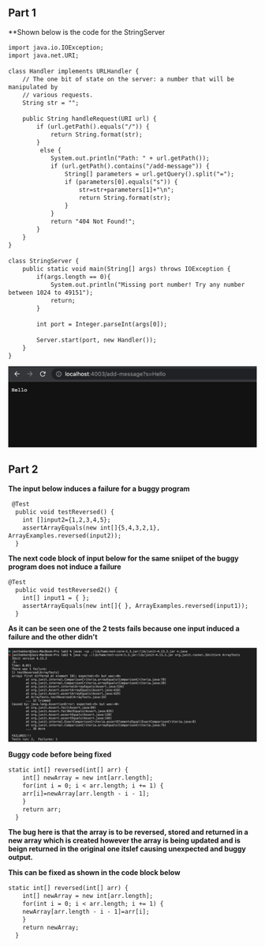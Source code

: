 ## Part 1
**Shown below is the code for the StringServer

```
import java.io.IOException;
import java.net.URI;

class Handler implements URLHandler {
    // The one bit of state on the server: a number that will be manipulated by
    // various requests.
    String str = "";

    public String handleRequest(URI url) {
        if (url.getPath().equals("/")) {
            return String.format(str);
        }
         else {
            System.out.println("Path: " + url.getPath());
            if (url.getPath().contains("/add-message")) {
                String[] parameters = url.getQuery().split("=");
                if (parameters[0].equals("s")) {
                    str=str+parameters[1]+"\n";
                    return String.format(str);
                }
            }
            return "404 Not Found!";
        }
    }
}

class StringServer {
    public static void main(String[] args) throws IOException {
        if(args.length == 0){
            System.out.println("Missing port number! Try any number between 1024 to 49151");
            return;
        }

        int port = Integer.parseInt(args[0]);

        Server.start(port, new Handler());
    }
}
```

![Image](addHello.png)



## Part 2 
**The input below induces a failure for a buggy program**

```
 @Test
  public void testReversed() {
    int []input2={1,2,3,4,5};
    assertArrayEquals(new int[]{5,4,3,2,1}, ArrayExamples.reversed(input2));
  }
  ```
  
  
**The next code block of input below for the same sniipet of the buggy program does not induce a failure**

```
@Test
  public void testReversed2() {
    int[] input1 = { };
    assertArrayEquals(new int[]{ }, ArrayExamples.reversed(input1));
  }
  ```
  **As it can be seen one of the 2 tests fails because one input induced a failure and the other didn't**
  
  ![Image](2testonefail.png)
  

**Buggy code before being fixed**
```
static int[] reversed(int[] arr) {
    int[] newArray = new int[arr.length];
    for(int i = 0; i < arr.length; i += 1) {
    arr[i]=newArray[arr.length - i - 1];
    }
    return arr;
  }
```
**The bug here is that the array is to be reversed, stored and returned in a new array which is created however the array is being updated and is beign returned in the original one itslef causing unexpected and buggy output.**

**This can be fixed as shown in the code block below**

```
static int[] reversed(int[] arr) {
    int[] newArray = new int[arr.length];
    for(int i = 0; i < arr.length; i += 1) {
    newArray[arr.length - i - 1]=arr[i];
    }
    return newArray;
  }
```
